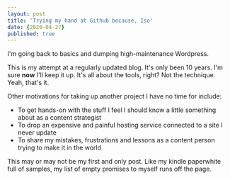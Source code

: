 ```yaml
---
layout: post
title: 'Trying my hand at Github because, Iso'
date: {2020-04-27}
published: true
---
```


I'm going back to basics and dumping high-maintenance Wordpress.

This is my attempt at a regularly updated blog. It's only been 10 years. I'm sure __now__ I'll keep it up. It's all about the tools, right? Not the technique. Yeah, that's it.

Other motivations for taking up another project I have no time for include: 

- To get hands-on with the stuff I feel I should know a little something about as a content strategist
- To drop an expensive and painful hosting service connected to a site I never update
- To share my mistakes, frustrations and lessons as a content person trying to make it in the world

This may or may not be my first and only post. Like my kindle paperwhite full of samples, my list of empty promises to myself runs off the page. 



